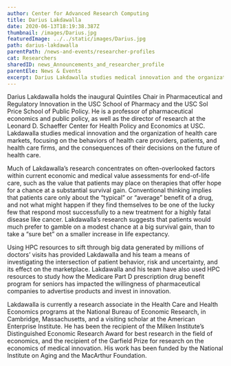 ```yaml
---
author: Center for Advanced Research Computing
title: Darius Lakdawalla
date: 2020-06-13T18:19:38.387Z
thumbnail: /images/Darius.jpg
featuredImage: ../../static/images/Darius.jpg
path: darius-lakdawalla
parentPath: /news-and-events/researcher-profiles
cat: Researchers
sharedID: news_Announcements_and_researcher_profile
parentEle: News & Events
excerpt: Darius Lakdawalla studies medical innovation and the organization of health care markets, focusing on the behaviors of health care providers, patients, and health care firms.
---
```


Darius Lakdawalla holds the inaugural Quintiles Chair in Pharmaceutical and Regulatory Innovation in the USC School of Pharmacy and the USC Sol Price School of Public Policy. He is a professor of pharmaceutical economics and public policy, as well as the director of research at the Leonard D. Schaeffer Center for Health Policy and Economics at USC. Lakdawalla studies medical innovation and the organization of health care markets, focusing on the behaviors of health care providers, patients, and health care firms, and the consequences of their decisions on the future of health care.

Much of Lakdawalla’s research concentrates on often-overlooked factors within current economic and medical value assessments for end-of-life care, such as the value that patients may place on therapies that offer hope for a chance at a substantial survival gain. Conventional thinking implies that patients care only about the “typical” or “average” benefit of a drug, and not what might happen if they find themselves to be one of the lucky few that respond most successfully to a new treatment for a highly fatal disease like cancer. Lakdawalla’s research suggests that patients would much prefer to gamble on a modest chance at a big survival gain, than to take a “sure bet” on a smaller increase in life expectancy.

Using HPC resources to sift through big data generated by millions of doctors’ visits has provided Lakdawalla and his team a means of investigating the intersection of patient behavior, risk and uncertainty, and its effect on the marketplace. Lakdawalla and his team have also used HPC resources to study how the Medicare Part D prescription drug benefit program for seniors has impacted the willingness of pharmaceutical companies to advertise products and invest in innovation.

Lakdawalla is currently a research associate in the Health Care and Health Economics programs at the National Bureau of Economic Research, in Cambridge, Massachusetts, and a visiting scholar at the American Enterprise Institute. He has been the recipient of the Milken Institute’s Distinguished Economic Research Award for best research in the field of economics, and the recipient of the Garfield Prize for research on the economics of medical innovation. His work has been funded by the National Institute on Aging and the MacArthur Foundation.
